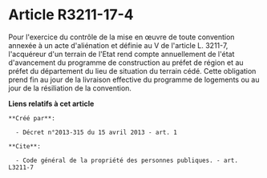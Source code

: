 # Article R3211-17-4

Pour l'exercice du contrôle de la mise en œuvre de toute convention annexée à un acte d'aliénation et définie au V de
l'article L. 3211-7, l'acquéreur d'un terrain de l'Etat rend compte annuellement de l'état d'avancement du programme de
construction au préfet de région et au préfet du département du lieu de situation du terrain cédé. Cette obligation prend fin
au jour de la livraison effective du programme de logements ou au jour de la résiliation de la convention.

**Liens relatifs à cet article**

	**Créé par**:

	  - Décret n°2013-315 du 15 avril 2013 - art. 1

	**Cite**:

	  - Code général de la propriété des personnes publiques. - art. L3211-7
